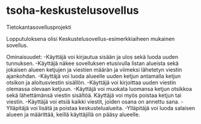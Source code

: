 # tsoha-keskustelusovellus
Tietokantasovellusprojekti


Lopputuloksena olisi Keskustelusovellus-esimerkkiaiheen mukainen sovellus.

Ominaisuudet:
-Käyttäjä voi kirjautua sisään ja ulos sekä luoda uuden tunnuksen.
-Käyttäjä näkee sovelluksen etusivulla listan alueista sekä jokaisen alueen ketjujen ja viestien määrän ja viimeksi lähetetyn viestin ajankohdan.
-Käyttäjä voi luoda alueelle uuden ketjun antamalla ketjun otsikon ja aloitusviestin sisällön.
-Käyttäjä voi kirjoittaa uuden viestin olemassa olevaan ketjuun.
-Käyttäjä voi muokata luomansa ketjun otsikkoa sekä lähettämänsä viestin sisältöä. Käyttäjä voi myös poistaa ketjun tai viestin.
-Käyttäjä voi etsiä kaikki viestit, joiden osana on annettu sana.
-Ylläpitäjä voi lisätä ja poistaa keskustelualueita.
-Ylläpitäjä voi luoda salaisen alueen ja määrittää, keillä käyttäjillä on pääsy alueelle.

